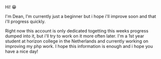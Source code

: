 Hi! 😁

I'm Dean, I'm currently just a beginner but i hope i'll improve soon and that i'll progress quickly.

Right now this account is only  dedicated togetting this weeks progress dumped into it, but i'll try to  work on it more often later.
I'm a 1st year student at horizon college in the Netherlands and currently working on improving my php work.
I hope this information is enough and i hope you have a nice day!
